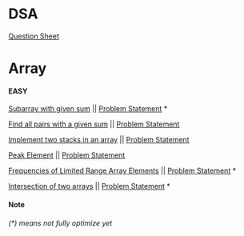 # DSA

[Question Sheet](https://docs.google.com/spreadsheets/d/1XXnaxxjGXc8NXYdhnAgNfXOjbmIJYBlH3ly7OncO5oc/edit#gid=1239700847&fvid=1717497565)

# Array

#### EASY

[Subarray with given sum](src/main/java/Array/Easy/Subarray_with_given_sum/Problem.java)
||  [Problem Statement](src/main/resources/Array/Easy/Subarray_with_given_sum.md) *

[Find all pairs with a given sum](src/main/java/Array/Easy/Find_all_pairs_with_a_given_sum/Problem.java)
||  [Problem Statement](src/main/resources/Array/Easy/Find_all_pairs_with_a_given_sum.md)

[Implement two stacks in an array](src/main/java/Array/Easy/Implement_two_stacks_in_an_array/Problem.java)
||  [Problem Statement](src/main/resources/Array/Easy/Implement_two_stacks_in_an_array.md)

[Peak Element](src/main/java/Array/Easy/Peak_element/Problem.java)
||  [Problem Statement](src/main/resources/Array/Easy/Peak_element.md)

[Frequencies of Limited Range Array Elements](src/main/java/Array/Easy/Frequencies_of_Limited_Range_Array_Elements/Problem.java)
||  [Problem Statement](src/main/resources/Array/Easy/Frequencies_of_Limited_Range_Array_Elements.md) *

[Intersection of two arrays](src/main/java/Array/Easy/Intersection_of_two_arrays/Problem.java)
||  [Problem Statement](src/main/resources/Array/Easy/Intersection_of_two_arrays.md) *

#### Note

###### (*) means not fully optimize yet